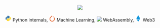 <!-- [![gusye1234's github stats](https://github-readme-stats.vercel.app/api?username=gusye1234)](https://github.com/anuraghazra/github-readme-stats) -->
<!-- [![Typing SVG](https://readme-typing-svg.herokuapp.com?color=%2336BCF7&center=true&vCenter=true&width=600&lines=Hi+there+👋+I'm+Gustavo,;)](https://git.io/typing-svg)   -->
<!-- <p align="center">
  <img src="https://github-readme-stats.vercel.app/api?username=gusye1234">
</p> -->

<p align="center"><img src="https://readme-typing-svg.herokuapp.com?color=%2336BCF7&center=true&vCenter=true&width=600&lines=Hi+there👋,+this+is+Gustavo.;"></p>
<p align="center">
  <a href="https://github.com/topics/python"><img height="20"   src="./assets/python.svg"></a>
  Python internals,
  <a href="https://pytorch.org/"><img height="20" src="./assets/pytorch.svg"></a>
  Machine Learning,
  <a href="https://github.com/WebAssembly"><img height="20" src="https://avatars.githubusercontent.com/u/11578470?s=200&v=4"></a>
  WebAssembly,
  <a href="https://github.com/topics/ethereum"><img height="20" src="./assets/ethereum.svg"></a>
  Web3
</p>
